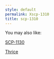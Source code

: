 ```yaml
---
style: default
permalink: Xscp-1310
title: scp-1310
---
```

You may also like:

[SCP-1130](http://scp-wiki.net/scp-1130)

[Thrice](http://scp-wiki.net/thrice)
